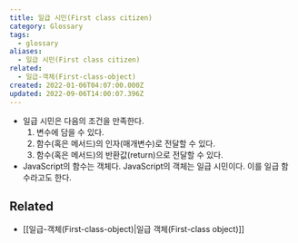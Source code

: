 ```yaml
---
title: 일급 시민(First class citizen)
category: Glossary
tags:
  - glossary
aliases:
  - 일급 시민(First class citizen)
related:
  - 일급-객체(First-class-object)
created: 2022-01-06T04:07:00.000Z
updated: 2022-09-06T14:00:07.396Z
---
```


<Metadata />

- 일급 시민은 다음의 조건을 만족한다.
  1.  변수에 담을 수 있다.
  2.  함수(혹은 메서드)의 인자(매개변수)로 전달할 수 있다.
  3.  함수(혹은 메서드)의 반환값(return)으로 전달할 수 있다.
- JavaScript의 함수는 객체다. JavaScript의 객체는 일급 시민이다. 이를 일급 함수라고도 한다.

## Related

- [[일급-객체(First-class-object)|일급 객체(First-class object)]]
